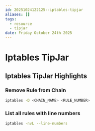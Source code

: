 ```yaml
---
id: 20251024122125--iptables-tipjar
aliases: []
tags:
  - resource
  - tipjar
date: Friday October 24th 2025
---
```


# Iptables TipJar

## Iptables TipJar Highlights

### Remove Rule from Chain
```bash
iptables -D <CHAIN_NAME> <RULE_NUMBER>
```

### List all rules with line numbers

```bash
iptables -nvL --line-numbers
```

